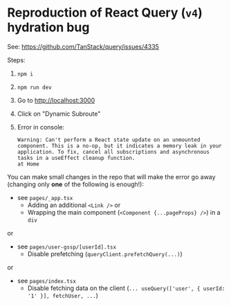 # Reproduction of React Query (`v4`) hydration bug

See: <https://github.com/TanStack/query/issues/4335>

Steps:

1. `npm i`
2. `npm run dev`
3. Go to <http://localhost:3000>
4. Click on "Dynamic Subroute"
5. Error in console:

   ```
   Warning: Can't perform a React state update on an unmounted component. This is a no-op, but it indicates a memory leak in your application. To fix, cancel all subscriptions and asynchronous tasks in a useEffect cleanup function.
   at Home
   ```

You can make small changes in the repo that will make the error go away (changing only **one** of the following is enough!):

- see `pages/_app.tsx`
  - Adding an additional `<Link />`
    or
  - Wrapping the main component (`<Component {...pageProps} />`) in a `div`

or

- see `pages/user-gssp/[userId].tsx`
  - Disable prefetching (`queryClient.prefetchQuery(...)`)

or

- see `pages/index.tsx`
  - Disable fetching data on the client (`... useQuery(['user', { userId: '1' }], fetchUser, ...`)

